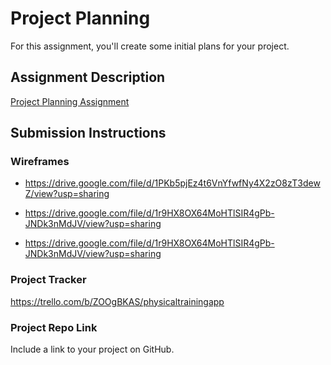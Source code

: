 # Project Planning
For this assignment, you'll create some initial plans for your project.

## Assignment Description
[Project Planning Assignment](https://education.launchcode.org/liftoff/modules/assignments/project-planning)

## Submission Instructions

### Wireframes
+ https://drive.google.com/file/d/1PKb5pjEz4t6VnYfwfNy4X2zO8zT3dewZ/view?usp=sharing

+ https://drive.google.com/file/d/1r9HX8OX64MoHTlSIR4gPb-JNDk3nMdJV/view?usp=sharing

+ https://drive.google.com/file/d/1r9HX8OX64MoHTlSIR4gPb-JNDk3nMdJV/view?usp=sharing

### Project Tracker

https://trello.com/b/ZOOgBKAS/physicaltrainingapp
### Project Repo Link

Include a link to your project on GitHub.
